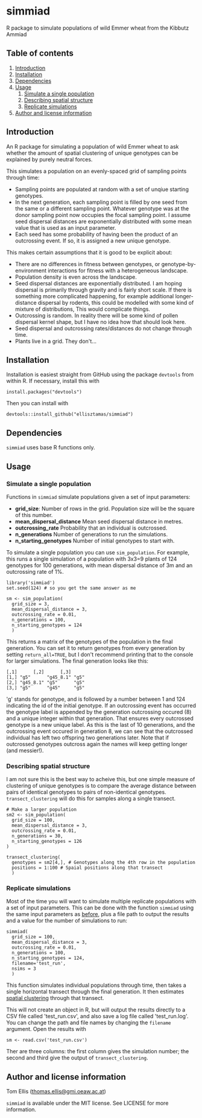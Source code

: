 # simmiad
R package to simulate populations of wild Emmer wheat from the Kibbutz Ammiad

## Table of contents

1. [Introduction](#introduction)
2. [Installation](#installation)
3. [Dependencies](#dependencies)
4. [Usage](#usage)
    1. [Simulate a single population](#simulate-a-single-population)
    2. [Describing spatial structure](#describing-spatial-structure)
    3. [Replicate simulations](#replicate-simulations)
5. [Author and license information](#author-and-license-information)

## Introduction

An R package for simulating a population of wild Emmer wheat to ask whether the amount of spatial clustering of unique genotypes can be explained by purely neutral forces.

This simulates a population on an evenly-spaced grid of sampling points through time:

* Sampling points are populated at random with a set of unqiue starting genotypes.
* In the next generation, each sampling point is filled by one seed from the same or a different sampling point. Whatever genotype was at the donor sampling point now occupies the focal sampling point. I assume seed dispersal distances are exponentially distributed with some mean value that is used as an input parameter.
* Each seed has some probability of having been the product of an outcrossing event. If so, it is assigned a new unique genotype.

This makes certain assumptions that it is good to be explicit about:

* There are no differences in fitness between genotypes, or genotype-by-environment interactions for fitness with a heterogeneous landscape.
* Population density is even across the landscape.
* Seed dispersal distances are exponentially distributed. I am hoping dispersal is primarily through gravity and is fairly short scale. If there is something more complicated happening, for example additional longer-distance dispersal by rodents, this could be modelled with some kind of mixture of distributions, This would complicate things.
* Outcrossing is random. In reality there will be some kind of pollen dispersal kernel shape, but I have no idea how that should look here.
* Seed dispersal and outcrossing rates/distances do not change through time.
* Plants live in a grid. They don't...

## Installation

Installation is easiest straight from GitHub using the package `devtools` from within R.
If necessary, install this with

```
install.packages("devtools")
```

Then you can install with

```
devtools::install_github("ellisztamas/simmiad")
```

## Dependencies

`simmiad` uses base R functions only.

## Usage
### Simulate a single population

Functions in `simmiad` simulate populations given a set of input parameters:

* **grid_size**: Number of rows in the grid. Population size will be the square of this number.
* **mean_dispersal_distance** Mean seed dispersal distance in metres.
* **outcrossing_rate** Probability that an individual is outcrossed.
* **n_generations** Number of generations to run the simulations.
* **n_starting_genotypes** Number of initial genotypes to start with.

To simulate a single population you can use `sim_population`. For example, this runs a single simulation of a population with 3x3=9 plants of 124 genotypes for 100 generations, with mean dispersal distance of 3m and an outcrossing rate of 1%.

```
library('simmiad')
set.seed(124) # so you get the same answer as me

sm <- sim_population(
  grid_size = 3,
  mean_dispersal_distance = 3,
  outcrossing_rate = 0.01,
  n_generations = 100,
  n_starting_genotypes = 124
  )
```

This returns a matrix of the genotypes of the population in the final generation. You can set it to return genotypes from every generation by setting `return_all=TRUE`, but I don't recommend printing that to the console for larger simulations. The final generation looks like this:

```
[,1]      [,2]      [,3]
[1,] "g5"      "g45_8.1" "g5"
[2,] "g45_8.1" "g5"      "g5"
[3,] "g5"      "g45"     "g5"
```
'g' stands for genotype, and is followed by a number between 1 and 124 indicating the id of the initial genotype. If an outcrossing event has occurred the genotype label is appended by the generation outcrossing occured (8) and a unique integer within that generation. That ensures every outcrossed genotype is a new unique label. As this is the last of 10 generations, and the outcrossing event occured in generation 8, we can see that the outcrossed individual has left two offspring two generations later. Note that if outcrossed genotypes outcross again the names will keep getting longer (and messier!).

### Describing spatial structure
I am not sure this is the best way to acheive this, but one simple measure of clustering of unique genotypes is to compare the average distance between pairs of identical genotypes to pairs of non-identical genotypes. `transect_clustering` will do this for samples along a single transect.

```
# Make a larger population
sm2 <- sim_population(
  grid_size = 100,
  mean_dispersal_distance = 3,
  outcrossing_rate = 0.01,
  n_generations = 30,
  n_starting_genotypes = 126
)

transect_clustering(
  genotypes = sm2[4,], # Genotypes along the 4th row in the population
  positions = 1:100 # Spaial positions along that transect
  )
```

### Replicate simulations
Most of the time you will want to simulate multiple replicate populations with a set of input parameters. This can be done with the function `simmiad` using the same input parameters as [before](#Simulate-a-single-population), plus a file path to output the results and a value for the number of simulations to run:

```
simmiad(
  grid_size = 100,
  mean_dispersal_distance = 3,
  outcrossing_rate = 0.01,
  n_generations = 100,
  n_starting_genotypes = 124,
  filename='test_run',
  nsims = 3
  )
```
This function simulates individual populations through time, then takes a single horizontal transect through the final generation. It then estimates [spatial clustering](#describing-spatial-structure) through that transect.

This will not create an object in R, but will output the results directly to a CSV file called 'test_run.csv', and also save a log file called 'test_run.log'. You can change the path and file names by changing the `filename` argument. Open the results with
```
sm <- read.csv('test_run.csv')
```

Ther are three columns: the first column gives the simulation number; the second and third give the output of `transect_clustering`.

## Author and license information

Tom Ellis (thomas.ellis@gmi.oeaw.ac.at)

`simmiad` is available under the MIT license. See LICENSE for more information.
